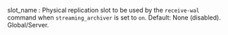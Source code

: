 slot_name
:   Physical replication slot to be used by the `receive-wal`
    command when `streaming_archiver` is set to `on`.
    Default: None (disabled). Global/Server.
